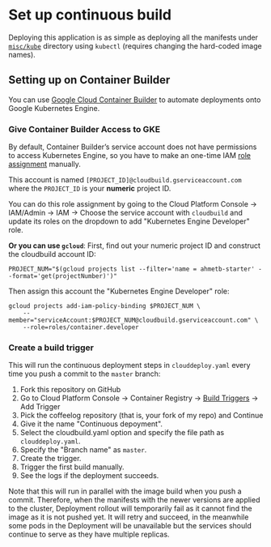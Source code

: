 # Set up continuous build

Deploying this application is as simple as deploying all the manifests under
[`misc/kube`](/misc/kube) directory using `kubectl` (requires changing the
hard-coded image names).

## Setting up on Container Builder

You can use [Google Cloud Container
Builder](https://cloud.google.com/container-builder/) to automate deployments
onto Google Kubernetes Engine.

### Give Container Builder Access to GKE

By default, Container Builder’s service account does not have permissions to
access Kubernetes Engine, so you have to make an one-time IAM [role
assignment](https://cloud.google.com/container-builder/docs/how-to/service-account-permissions)
manually.

This account is named `[PROJECT_ID]@cloudbuild.gserviceaccount.com` where the
`PROJECT_ID` is your **numeric** project ID. 

You can do this role assignment by going to the Cloud Platform Console &rarr;
IAM/Admin &rarr; IAM &rarr; Choose the service account with `cloudbuild` and
update its roles on the dropdown to add "Kubernetes Engine Developer" role.

**Or you can use `gcloud`**: First, find out your numeric project ID and
construct the cloudbuild account ID:

    PROJECT_NUM="$(gcloud projects list --filter='name = ahmetb-starter' --format='get(projectNumber)')"

Then assign this account the "Kubernetes Engine Developer" role:

    gcloud projects add-iam-policy-binding $PROJECT_NUM \
        --member="serviceAccount:$PROJECT_NUM@cloudbuild.gserviceaccount.com" \
        --role=roles/container.developer

### Create a build trigger

This will run the continuous deployment steps in `clouddeploy.yaml`
every time you push a commit to the `master` branch:

1. Fork this repository on GitHub
1. Go to Cloud Platform Console &rarr; Container Registry &rarr; [Build Triggers](https://console.cloud.google.com/gcr/triggers)
   &rarr; Add Trigger
1. Pick the coffeelog repository (that is, your fork of my repo) and Continue
1. Give it the name "Continuous depoyment".
1. Select the cloudbuild.yaml option and specify the file path as `clouddeploy.yaml`.
1. Specify the "Branch name" as `master`.
1. Create the trigger.
1. Trigger the first build manually.
1. See the logs if the deployment succeeds.

Note that this will run in parallel with the image build when you push a commit.
Therefore, when the manifests with the newer versions are applied to the
cluster, Deployment rollout will temporarily fail as it cannot find the image as
it is not pushed yet. It will retry and succeed, in the meanwhile some pods in
the Deployment will be unavailable but the services should continue to serve as
they have multiple replicas.
